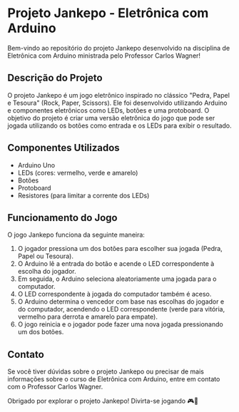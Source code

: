 # Projeto Jankepo - Eletrônica com Arduino

Bem-vindo ao repositório do projeto Jankepo desenvolvido na disciplina de Eletrônica com Arduino ministrada pelo Professor Carlos Wagner!

## Descrição do Projeto

O projeto Jankepo é um jogo eletrônico inspirado no clássico "Pedra, Papel e Tesoura" (Rock, Paper, Scissors). Ele foi desenvolvido utilizando Arduino e componentes eletrônicos como LEDs, botões e uma protoboard. O objetivo do projeto é criar uma versão eletrônica do jogo que pode ser jogada utilizando os botões como entrada e os LEDs para exibir o resultado.

## Componentes Utilizados

- Arduino Uno
- LEDs (cores: vermelho, verde e amarelo)
- Botões
- Protoboard
- Resistores (para limitar a corrente dos LEDs)

## Funcionamento do Jogo

O jogo Jankepo funciona da seguinte maneira:

1. O jogador pressiona um dos botões para escolher sua jogada (Pedra, Papel ou Tesoura).
2. O Arduino lê a entrada do botão e acende o LED correspondente à escolha do jogador.
3. Em seguida, o Arduino seleciona aleatoriamente uma jogada para o computador.
4. O LED correspondente à jogada do computador também é aceso.
5. O Arduino determina o vencedor com base nas escolhas do jogador e do computador, acendendo o LED correspondente (verde para vitória, vermelho para derrota e amarelo para empate).
6. O jogo reinicia e o jogador pode fazer uma nova jogada pressionando um dos botões.

## Contato

Se você tiver dúvidas sobre o projeto Jankepo ou precisar de mais informações sobre o curso de Eletrônica com Arduino, entre em contato com o Professor Carlos Wagner.

Obrigado por explorar o projeto Jankepo! Divirta-se jogando 🎮🤖
